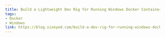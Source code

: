 ```yaml
---
title: Build a Lightweight Dev Rig for Running Windows Docker Containers
tags:
- Docker
- Windows
link: https://blog.sixeyed.com/build-a-dev-rig-for-running-windows-docker-containers/
---
```

